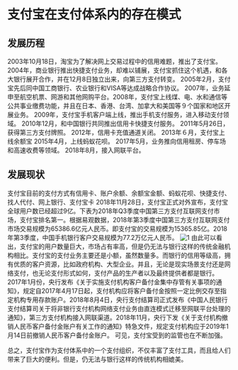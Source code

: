 # **支付宝在支付体系内的存在模式**

## 发展历程
2003年10月18日，淘宝为了解决网上交易过程中的信用难题，推出了支付宝。
2004年，商业银行推出快捷支付业务，却难以铺展，支付宝抓住这个机遇，和各大银行展开合作，并在12月8日独立出来，向第三方支付转变。
2005年2月，支付宝先后同中国工商银行、农业银行和VISA等达成战略合作协议。
2007年，业务延申至航空机票、网游和其他网购平台。2008年，支付宝上线煤、电、水和通信等公共事业缴费功能，并且在日本、香港、台湾、加拿大和美国等９个国家和地区开展业务。
2009年，支付宝手机客户端上线，推出手机支付服务，进入移动支付领域。
2010年12月，和中国银行共同推出信用卡快捷支付服务。
2011年5月26日，获得第三方支付牌照。
2012年，信用卡充值通道关闭。
2013年６月，支付宝上线余额宝
2015年4月，上线蚂蚁花呗。
2017年5月，业务推向信用租房、停车场和高速收费等领域。
2018年8月，接入网联平台。

## 发展现状
支付宝目前的支付方式有信用卡、账户余额、余额宝金额、蚂蚁花呗、快捷支付、找人代付、网上银行、支付宝卡
2018年11月28日，支付宝正式对外宣布，支付宝全球用户数已经超过9亿。下表为2018年Q3季度中国第三方支付互联网支付市场，支付宝排名第一。根据易观数据，2018年第3季度中国第三方支付互联网支付市场交易规模为65386.6亿元人民币。即支付宝的交易规模为15365.85亿。2018年第3季度，中国手机银行客户交易规模为77.2万亿元人民币。
![1](1.png)
由此可以看出，支付宝的用户数量巨大，市场占有率高，但是仍无法与银行这样的传统金融机构相比。支付宝的支付业务主要还是小额，虽然数量多。而银行的信用等级高，拥有优质的客户资源，比如政府机构、大型企业。并且，无论是现实场景支付还是网络支付，也无论支付形式如何，支付产品的生产者以及最终提供者都是银行。
2017年1月份，央行发布《关于实施支付机构客户备付金集中存管有关事项的通知》，规定自2017年4月17日起，支付机构应将客户备付金按照一定比例交存至指定机构专用存款账户。2018年8月4日，央行支付结算司正式发布《中国人民银行支付结算司关于将非银行支付机构网络支付业务由直连模式迁移至网联平台处理的通知》，第三方支付机构接入网联渠道。2018年11月，央行下发《关于支付机构撤销人民币客户备付金账户有关工作的通知》特急文件，规定支付机构应于2019年1月14日前撤销人民币客户备付金账户。
可见，支付宝受到的监管也在不断加强。

总之，支付宝作为支付体系中的一个支付组织，不仅丰富了支付工具，而且给人们带来了巨大的便利。但是，仍无法与银行这样的传统机构相媲美。











